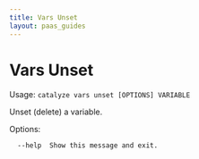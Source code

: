 ```yaml
---
title: Vars Unset
layout: paas_guides
---
```


# Vars Unset

Usage: `catalyze vars unset [OPTIONS] VARIABLE`

  Unset (delete) a variable.

Options:

```
  --help  Show this message and exit.
```
